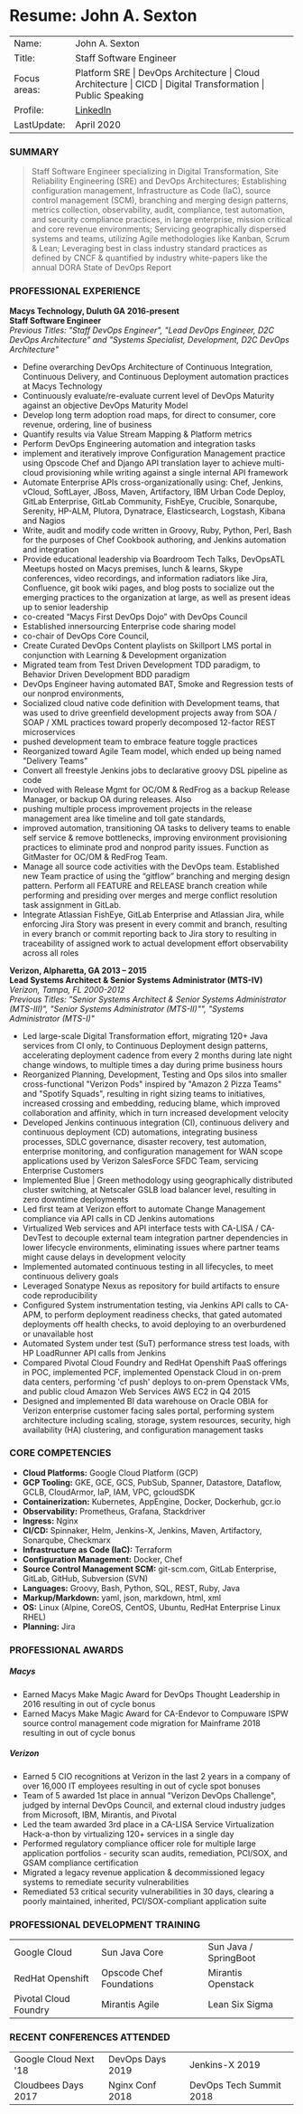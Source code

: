 # Resume: John A. Sexton
<table>

<tr>
<td>Name:</td>
<td>John A. Sexton</td>
</tr>

<tr>
<td>Title:</td>
<td>Staff Software Engineer</td>
</tr>

<tr>
<td>Focus areas:</td>
<td>Platform SRE | DevOps Architecture | Cloud Architecture | CICD | Digital Transformation | Public Speaking </td>
</tr>

<tr>
<td>Profile:</td>
<td><a href="https://www.linkedin.com/in/john-sexton-8b943a18/">LinkedIn</a></td>
</tr>

<tr>
<td>LastUpdate:</td>
<td>April 2020</td>
</tr>

</table>

### SUMMARY
> Staff Software Engineer specializing in Digital Transformation, Site Reliability Engineering (SRE) and DevOps Architectures; Establishing configuration management, Infrastructure as Code (IaC), source control management (SCM), branching and merging design patterns, metrics collection, observability, audit, compliance, test automation, and security compliance practices, in large enterprise, mission critical and core revenue environments; Servicing geographically dispersed systems and teams, utilizing Agile methodologies like Kanban, Scrum & Lean; Leveraging best in class industry standard practices as defined by CNCF & quantified by industry white-papers like the annual DORA State of DevOps Report

### PROFESSIONAL EXPERIENCE <br>
**Macys Technology, Duluth GA 2016-present** <br>
**Staff Software Engineer** <br>
_Previous Titles: "Staff DevOps Engineer", "Lead DevOps Engineer, D2C DevOps Architecture" and "Systems Specialist, Development, D2C DevOps Architecture"_
* Define overarching DevOps Architecture of Continuous Integration, Continuous Delivery, and Continuous Deployment automation practices at Macys Technology
* Continuously evaluate/re-evaluate current level of DevOps Maturity against an objective DevOps Maturity Model
* Develop long term adoption road maps, for direct to consumer, core revenue, ordering, line of business
* Quantify results via Value Stream Mapping & Platform metrics
* Perform DevOps Engineering automation and integration tasks
* implement and iteratively improve Configuration Management practice using Opscode Chef and Django API translation layer to achieve multi-cloud provisioning while writing against a single internal API framework
* Automate Enterprise APIs cross-organizationally using: Chef, Jenkins, vCloud, SoftLayer, JBoss, Maven, Artifactory, IBM Urban Code Deploy, GitLab Enterprise, GitLab Community, FishEye, Crucible, Sonarqube, Serenity, HP-ALM, Plutora, Dynatrace, Elasticsearch, Logstash, Kibana and Nagios
* Write, audit and modify code written in Groovy, Ruby, Python, Perl, Bash for the purposes of Chef Cookbook authoring, and Jenkins automation and integration
* Provide educational leadership via Boardroom Tech Talks, DevOpsATL Meetups hosted on Macys premises, lunch & learns, Skype conferences, video recordings, and information radiators like Jira, Confluence, git book wiki pages, and blog posts to socialize out the emerging practices to the organization at large, as well as present ideas up to senior leadership
* co-created “Macys First DevOps Dojo” with DevOps Council
* Established innersourcing Enterprise code sharing model
* co-chair of DevOps Core Council,
* Create Curated DevOps Content playlists on Skillport LMS portal in conjunction with Learning & Development organization
* Migrated team from Test Driven Development TDD paradigm, to Behavior Driven Development BDD paradigm
* DevOps Engineer having automated BAT, Smoke and Regression tests of our nonprod environments,
* Socialized cloud native code definition with Development teams, that was used to drive greenfield development projects away from SOA / SOAP / XML practices toward properly decomposed 12-factor REST microservices
* pushed development team to embrace feature toggle practices
* Reorganized toward Agile Team model, which ended up being named "Delivery Teams"
* Convert all freestyle Jenkins jobs to declarative groovy DSL pipeline as code
* Involved with Release Mgmt for OC/OM & RedFrog as a backup Release Manager, or backup OA during releases. Also
* pushing multiple process improvement projects in the release management area like timeline and toll gate standards,
* improved automation, transitioning OA tasks to delivery teams to enable self service & remove bottlenecks, improving environment provisioning practices to eliminate prod and nonprod parity issues.
Function as GitMaster for OC/OM & RedFrog Team.
* Manage all source code activities with the DevOps team. Established new Team practice of using the  “gitflow” branching and merging design pattern. Perform all FEATURE and RELEASE branch creation while performing and presiding over merges and merge conflict resolution task assignment in GitLab.
* Integrate Atlassian FishEye, GitLab Enterprise and Atlassian Jira, while enforcing Jira Story was present in every commit and branch, resulting in every branch or commit reporting back to Jira story to resulting in traceability of assigned work to actual development effort observability across all roles

**Verizon, Alpharetta, GA 2013 – 2015** <br>
**Lead Systems Architect & Senior Systems Administrator (MTS-IV)** <br>
_Verizon, Tampa, FL 2000-2012_ <br>
_Previous Titles: "Senior Systems Architect & Senior Systems Administrator (MTS-III)", "Senior Systems Administrator (MTS-II)"", "Systems Administrator (MTS-I)"_
* Led large-scale Digital Transformation effort, migrating 120+ Java services from CI only, to Continuous Deployment design patterns, accelerating deployment cadence from every 2 months during late night change windows, to multiple times a day during prime business hours
* Reorganized Planning, Development, Testing and Ops silos into smaller cross-functional "Verizon Pods" inspired by "Amazon 2 Pizza Teams" and "Spotify Squads", resulting in right sizing teams to initiatives, increased crossing and embedding, reducing blame, which improved collaboration and affinity, which in turn increased development velocity
* Developed Jenkins continuous integration (CI), continuous delivery and continuous deployment (CD) automations, integrating business processes, SDLC governance, disaster recovery, test automation, enterprise monitoring, and configuration management for WAN scope applications used by Verizon SalesForce SFDC Team, servicing Enterprise Customers
* Implemented Blue | Green methodology using geographically distributed cluster switching, at Netscaler GSLB load balancer level, resulting in zero downtime deployments
* Led first team at Verizon effort to automate Change Management compliance via API calls in CD Jenkins automations
* Virtualized Web services and API interface tests with CA-LISA / CA-DevTest to decouple external team integration partner dependencies in lower lifecycle environments, eliminating issues where partner teams might cause delays in development velocity
* Implemented automated continuous testing in all lifecycles, to meet continuous delivery goals
* Leveraged Sonatype Nexus as repository for build artifacts to ensure code reproducibility
* Configured System instrumentation testing, via Jenkins API calls to CA-APM, to perform deployment readiness checks, that gated automated deployments off health checks, to avoid deploying to an overburdened or unavailable host
* Automated System under test (SuT) performance stress test loads, with HP LoadRunner API calls from Jenkins
* Compared Pivotal Cloud Foundry and RedHat Openshift PaaS offerings in POC, implemented PCF, implemented Openstack Cloud in on-prem data centers, performing 'cf push' deploys to on-prem Openstack VMs, and public cloud Amazon Web Services AWS EC2 in Q4 2015
* Designed and implemented BI data warehouse on Oracle OBIA for Verizon enterprise customer facing sales portal, performing system architecture including scaling, storage, system resources, security, high availability (HA) clustering, and configuration management tasks

### CORE COMPETENCIES
* **Cloud Platforms:** Google Cloud Platform (GCP) <br>
* **GCP Tooling:** GKE, GCE, GCS, PubSub, Spanner, Datastore, Dataflow, GCLB, CloudArmor, IaP, IAM, VPC, gcloudSDK <br>
* **Containerization:** Kubernetes, AppEngine, Docker, Dockerhub, gcr.io <br>
* **Observability:** Prometheus, Grafana, Stackdriver <br>
* **Ingress:** Nginx <br>
* **CI/CD:** Spinnaker, Helm, Jenkins-X, Jenkins, Maven, Artifactory, Sonarqube, Checkmarx <br>
* **Infrastructure as Code (IaC):** Terraform <br>
* **Configuration Management:** Docker, Chef <br>
* **Source Control Management SCM:** git-scm.com, GitLab Enterprise, GitLab, GitHub, Subversion (SVN) <br>
* **Languages:** Groovy, Bash, Python, SQL, REST, Ruby, Java <br>
* **Markup/Markdown:** yaml, json, markdown, html, xml <br>
* **OS:** Linux (Alpine, CoreOS, CentOS, Ubuntu, RedHat Enterprise Linux RHEL) <br>
* **Planning:** Jira <br>

### PROFESSIONAL AWARDS
##### Macys
* Earned Macys Make Magic Award for DevOps Thought Leadership in 2016 resulting in out of cycle bonus
* Earned Macys Make Magic Award for CA-Endevor to Compuware ISPW source control management code migration for Mainframe 2018 resulting in out of cycle bonus

##### Verizon
* Earned 5 CIO recognitions at Verizon in the last 2 years in a company of over 16,000 IT employees resulting in out of cycle spot bonuses
* Team of 5 awarded 1st place in annual "Verizon DevOps Challenge", judged by internal DevOps Council, and external cloud industry judges from Microsoft, IBM, Mirantis, and Pivotal
* Led the team awarded 3rd place in a CA-LISA Service Virtualization Hack-a-thon by virtualizing 120+ services in a single day
* Performed regulatory compliance officer role for multiple large application portfolios - security scan audits, remediation, PCI/SOX, and GSAM compliance certification
* Migrated a legacy revenue application & decommissioned legacy systems to remediate security vulnerabilities
* Remediated 53 critical security vulnerabilities in 30 days, clearing a poorly maintained, inherited, PCI/SOX-compliant application suite

### PROFESSIONAL DEVELOPMENT TRAINING
<table>

<tr>
<td>Google Cloud</td>
<td>Sun Java Core</td>
<td>Sun Java / SpringBoot</td>
</tr>

<tr>
<td>RedHat Openshift</td>
<td>Opscode Chef Foundations</td>
<td>Mirantis Openstack</td>
</tr>

<tr>
<td>Pivotal Cloud Foundry</td>
<td>Mirantis Agile</td>
<td>Lean Six Sigma</td>
</tr>

</table>

### RECENT CONFERENCES ATTENDED
<table>

<tr>
<td>Google Cloud Next '18</td>
<td>DevOps Days 2019</td>
<td>Jenkins-X 2019</td>
</tr>

<tr>
<td>Cloudbees Days 2017</td>
<td>Nginx Conf 2018</td>
<td>DevOps Tech Summit 2018</td>
</tr>

</table>
